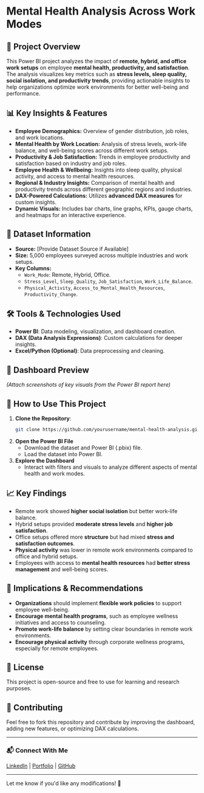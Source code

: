 # Mental Health Analysis Across Work Modes

## 📌 Project Overview
This Power BI project analyzes the impact of **remote, hybrid, and office work setups** on employee **mental health, productivity, and satisfaction**. The analysis visualizes key metrics such as **stress levels, sleep quality, social isolation, and productivity trends**, providing actionable insights to help organizations optimize work environments for better well-being and performance.

## 📊 Key Insights & Features
- **Employee Demographics:** Overview of gender distribution, job roles, and work locations.
- **Mental Health by Work Location:** Analysis of stress levels, work-life balance, and well-being scores across different work setups.
- **Productivity & Job Satisfaction:** Trends in employee productivity and satisfaction based on industry and job roles.
- **Employee Health & Wellbeing:** Insights into sleep quality, physical activity, and access to mental health resources.
- **Regional & Industry Insights:** Comparison of mental health and productivity trends across different geographic regions and industries.
- **DAX-Powered Calculations:** Utilizes **advanced DAX measures** for custom insights.
- **Dynamic Visuals:** Includes bar charts, line graphs, KPIs, gauge charts, and heatmaps for an interactive experience.

## 📂 Dataset Information
- **Source:** [Provide Dataset Source if Available]
- **Size:** 5,000 employees surveyed across multiple industries and work setups.
- **Key Columns:**
  - `Work_Mode`: Remote, Hybrid, Office.
  - `Stress_Level`, `Sleep_Quality`, `Job_Satisfaction`, `Work_Life_Balance`.
  - `Physical_Activity`, `Access_to_Mental_Health_Resources`, `Productivity_Change`.

## 🛠 Tools & Technologies Used
- **Power BI**: Data modeling, visualization, and dashboard creation.
- **DAX (Data Analysis Expressions)**: Custom calculations for deeper insights.
- **Excel/Python (Optional)**: Data preprocessing and cleaning.

## 📸 Dashboard Preview
*(Attach screenshots of key visuals from the Power BI report here)*

## 🔧 How to Use This Project
1. **Clone the Repository**:
   ```bash
   git clone https://github.com/yourusername/mental-health-analysis.git
   ```
2. **Open the Power BI File**
   - Download the dataset and Power BI (.pbix) file.
   - Load the dataset into Power BI.
3. **Explore the Dashboard**
   - Interact with filters and visuals to analyze different aspects of mental health and work modes.

## 📈 Key Findings
- Remote work showed **higher social isolation** but better work-life balance.
- Hybrid setups provided **moderate stress levels** and **higher job satisfaction**.
- Office setups offered more **structure** but had mixed **stress and satisfaction outcomes**.
- **Physical activity** was lower in remote work environments compared to office and hybrid setups.
- Employees with access to **mental health resources** had **better stress management** and well-being scores.

## 🚀 Implications & Recommendations
- **Organizations** should implement **flexible work policies** to support employee well-being.
- **Encourage mental health programs**, such as employee wellness initiatives and access to counseling.
- **Promote work-life balance** by setting clear boundaries in remote work environments.
- **Encourage physical activity** through corporate wellness programs, especially for remote employees.

## 📜 License
This project is open-source and free to use for learning and research purposes.

## 🤝 Contributing
Feel free to fork this repository and contribute by improving the dashboard, adding new features, or optimizing DAX calculations.

---

### 📬 Connect With Me
[LinkedIn](your-linkedin-url) | [Portfolio](your-portfolio-url) | [GitHub](your-github-url)

---

Let me know if you'd like any modifications! 🚀
